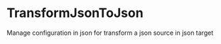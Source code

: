 # TransformJsonToJson
Manage configuration in json for transform a json source in json target
<!--stackedit_data:
eyJoaXN0b3J5IjpbMTA1NDExNzk2OV19
-->